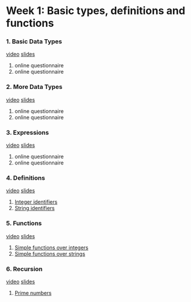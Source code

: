 # Week 1: Basic types, definitions and functions

### 1. Basic Data Types
[video](https://www.fun-mooc.fr/courses/parisdiderot/56002S02/session02/jump_to_id/W1S0Video)
[slides](https://www.fun-mooc.fr/c4x/parisdiderot/56002S02/asset/slides_a198cde3b7315005a64f23667f45da35.pdf)
1. online questionnaire
2. online questionnaire
### 2. More Data Types
[video](https://www.fun-mooc.fr/courses/parisdiderot/56002S02/session02/jump_to_id/W1S1Video)
[slides](https://www.fun-mooc.fr/c4x/parisdiderot/56002S02/asset/slides_fe5ebc2306cdc7462a531f4d980446d5.pdf)
1. online questionnaire
2. online questionnaire
### 3. Expressions
[video](https://www.fun-mooc.fr/courses/parisdiderot/56002S02/session02/jump_to_id/W1S2Video)
[slides](https://www.fun-mooc.fr/c4x/parisdiderot/56002S02/asset/slides_d3c7279c25a23f98e777a7bebe35d002.pdf)
1. online questionnaire
2. online questionnaire
### 4. Definitions
[video](https://www.fun-mooc.fr/courses/parisdiderot/56002S02/session02/jump_to_id/W1S3Video)
[slides](https://www.fun-mooc.fr/c4x/parisdiderot/56002S02/asset/slides_97d8f56bf41502f60ca6fdd5d5da8edc.pdf)
1. [Integer identifiers](w1_4.1_integer_identifiers.md)
2. [String identifiers](w1_4.2_string_identifiers.md)
### 5. Functions
[video](https://www.fun-mooc.fr/courses/parisdiderot/56002S02/session02/jump_to_id/W1S4Video)
[slides](https://www.fun-mooc.fr/c4x/parisdiderot/56002S02/asset/slides_e93acb146e114b5dfa6ce2d12dcb96e4.pdf)
1. [Simple functions over integers](w1_5.1_simple_functions_over_integers.md)
2. [Simple functions over strings](w1_5.2_simple_functions_over_strings.md)
### 6. Recursion
[video](https://www.fun-mooc.fr/courses/parisdiderot/56002S02/session02/jump_to_id/W1S5Video)
[slides](https://www.fun-mooc.fr/c4x/parisdiderot/56002S02/asset/slides_12fa464a36f8e5a187f5acfde99b7029.pdf)
1. [Prime numbers](w1_6.1_prime_numbers.md)
